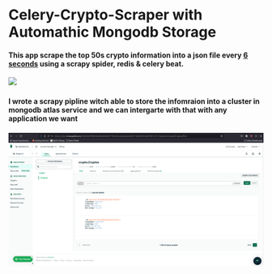 # Celery-Crypto-Scraper with Automathic Mongodb Storage
<h4>
This app scrape the top 50s crypto information into a json file every <b><u>6 seconds</u></b> using a scrapy spider, redis & celery beat.</h4>  

![](https://github.com/HamedPoorgholam/Celery-Crypto-Scraper/blob/master/gif/crypto.gif)

<h4> I wrote a scrapy pipline witch able to store the infomraion into a cluster in mongodb atlas service and we can intergarte with that with any application we want <h4>

  
<img src="screenshots/1.png" width='1200' heigth='650'>  
  
  
